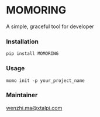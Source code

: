# MOMORING #

A simple, graceful tool for developer

### Installation ###
`pip install MOMORING`

### Usage ###
`momo init -p your_project_name`

### Maintainer ###
wenzhi.ma@xtalpi.com
